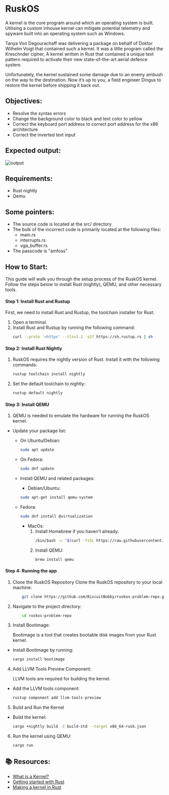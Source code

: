 # RuskOS

A kernel is the core program around which an operating system is built. Utilising a custom inhouse kernel can mitigate potential telemetry and spyware built into an operating system such as Windows.

Tanya Von Degourachaff was delivering a package on behalf of Doktor Wilhelm Voigt that contained such a kernel. It was a little program called the Kreschnder cipher, A kernel written in Rust that contained a unique text pattern required to activate their new state-of-the-art aerial defence system.

Unfortunately, the kernel sustained some damage due to an enemy ambush on the way to the destination. Now it’s up to you, a field engineer Dingus to restore the kernel before shipping it back out.

## Objectives:
- Resolve the syntax errors
- Change the background color to black and text color to yellow
- Correct the keyboard port address to correct port address for the x86 architecture
- Correct the inverted text input

## Expected output:
![output](https://github.com/BiscuitBobby/ruskos-problem-repo/blob/main/output.gif)

## Requirements:
- Rust nightly
- Qemu

## Some pointers:
- The source code is located at the src/ directory
- The bulk of the incorrect code is primarily located at the following files:
  - main.rs
  - interrupts.rs
  - vga_buffer.rs
- The passcode is "amfoss"

## How to Start:
This guide will walk you through the setup process of the RuskOS kernel. Follow the steps below to install Rust (nightly), QEMU, and other necessary tools.

#### Step 1: Install Rust and Rustup

First, we need to install Rust and Rustup, the toolchain installer for Rust.

1. Open a terminal.
2. Install Rust and Rustup by running the following command:
   ```sh
   curl --proto '=https' --tlsv1.2 -sSf https://sh.rustup.rs | sh
   ```

#### Step 2: Install Rust Nightly

1. RuskOS requires the nightly version of Rust. Install it with the following commands:

    ```sh
    rustup toolchain install nightly
    ```

2. Set the default toolchain to nightly:

    ```sh
    rustup default nightly
    ```
#### Step 3: Install QEMU

1. QEMU is needed to emulate the hardware for running the RuskOS kernel.
- Update your package list:
  - On Ubuntu/Debian:
    ```sh
    sudo apt update
      ```
  - On Fedora:
    ```sh
    sudo dnf update
      ```
  - Install QEMU and related packages:

    - Debian/Ubuntu:
     ```sh
    sudo apt-get install qemu-system
      ```
  - Fedora:
    ```sh
    sudo dnf install @virtualization
    ```
    - MacOs:
      1. Install Homebrew if you haven't already:
         ```sh
         /bin/bash -c "$(curl -fsSL https://raw.githubusercontent.com/Homebrew/install/HEAD/install.sh)"
         ```
      2. Install QEMU:
          ```sh
          brew install qemu
          ```
#### Step 4: Running the app

1. Clone the RuskOS Repository
   Clone the RuskOS repository to your local machine:
    ```sh
        git clone https://github.com/BiscuitBobby/ruskos-problem-repo.git
    ```
2. Navigate to the project directory:
    ```sh
        cd ruskos-problem-repo
    ```
3. Install Bootimage:

   Bootimage is a tool that creates bootable disk images from your Rust kernel.
- Install Bootimage by running:
     ```sh
     cargo install bootimage
     ```

4. Add LLVM Tools Preview Component:

   LLVM tools are required for building the kernel.
- Add the LLVM tools component:
  ```sh
  rustup component add llvm-tools-preview
  ```

5. Build and Run the Kernel
- Build the kernel:
  ```sh
  cargo +nightly build -Z build-std --target x86_64-rusk.json
  ```
6. Run the kernel using QEMU:
    ```sh
    cargo run
    ```
## 📚 Resources: 
- <a href="https://www.geeksforgeeks.org/kernel-in-operating-system/">What is a Kernel?</a>
- <a href="https://doc.rust-lang.org/book/ch01-00-getting-started.html">Getting started with Rust</a>
- <a href="https://os.phil-opp.com/minimal-rust-kernel/">Making a kernel in Rust</a>
  


